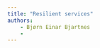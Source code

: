 ```yaml
---
title: "Resilient services"
authors:
    - Bjørn Einar Bjartnes
    -                            
---
```

